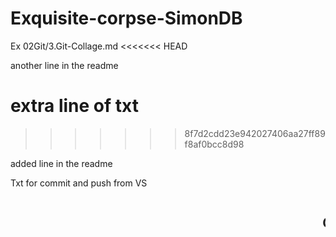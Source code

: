 # Exquisite-corpse-SimonDB
Ex 02Git/3.Git-Collage.md 
<<<<<<< HEAD

another line in the readme

extra line of txt
=======
>>>>>>> 8f7d2cdd23e942027406aa27ff89f8af0bcc8d98


added line in the readme

Txt for commit and push from VS

<marquee><h2>Go with the flow</h2></marquee>
